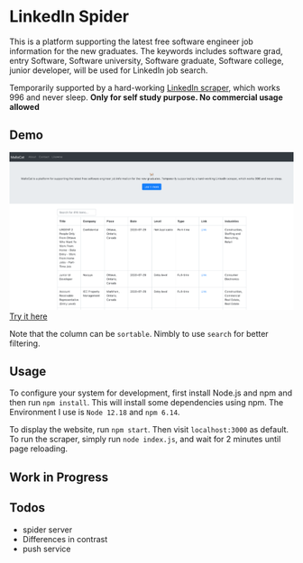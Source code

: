 # LinkedIn Spider

This is a platform supporting the latest free software engineer job information for the new graduates.
The keywords includes software grad, entry Software, Software university, Software graduate, Software college, junior developer, will be used for LinkedIn job search.

Temporarily supported by a hard-working [LinkedIn scraper](https://www.npmjs.com/package/linkedin-jobs-scraper), which works 996 and never sleep.
**Only for self study purpose. No commercial usage allowed**

## Demo

![Screenshot](./demo.png)
[Try it here](https://linkedin-spider.netlify.app)

Note that the column can be `sortable`. Nimbly to use `search` for better filtering.

## Usage

To configure your system for development, first install Node.js and npm and
then run `npm install`. This will install some dependencies using npm. The Environment
I use is `Node 12.18` and `npm 6.14`.

To display the website, run `npm start`. Then visit `localhost:3000` as default. To run the
scraper, simply run `node index.js`, and wait for 2 minutes until page reloading.

## Work in Progress



## Todos

- spider server
- Differences in contrast
- push service
